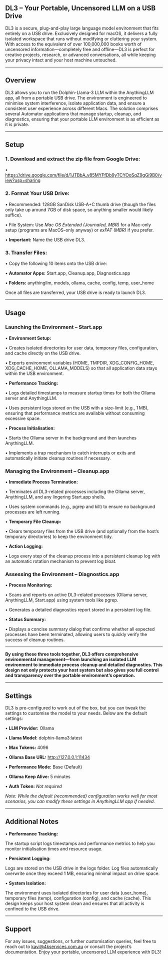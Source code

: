 ## **DL3 – Your Portable, Uncensored LLM on a USB Drive**

DL3 is a secure, plug-and-play large language model environment that fits entirely on a USB drive. Exclusively designed for macOS, it delivers a fully isolated workspace that runs without modifying or cluttering your system. With access to the equivalent of over 100,000,000 books worth of uncensored information—completely free and offline—DL3 is perfect for creative projects, research, or advanced conversations, all while keeping your privacy intact and your host machine untouched.

---

## **Overview**

DL3 allows you to run the Dolphin-Llama-3 LLM within the AnythingLLM app, all from a portable USB drive. The environment is engineered to minimise system interference, isolate application data, and ensure a consistent user experience across different Macs. The solution comprises several Automator applications that manage startup, cleanup, and diagnostics, ensuring that your portable LLM environment is as efficient as it is private.

---

## **Setup**

### 1.	**Download and extract the zip file from Google Drive:**

•	https://drive.google.com/file/d/1JTBbA_v85MYFfDb9yTCYOoSqZ9gGi9B0/view?usp=sharing

### 2.	**Format Your USB Drive:**

•	Recommended: 128GB SanDisk USB-A+C thumb drive (though the files only take up around 7GB of disk space, so anything smaller would likely suffice).

•	File System: Use *Mac OS Extended (Journaled, MBR)* for a Mac-only setup (programs are MacOS-only anyway) or *exFAT (MBR)* if you prefer.

•	**Important:** Name the USB drive DL3.

### 3.	**Transfer Files:**

•	Copy the following 10 items onto the USB drive:

•	**Automator Apps:** Start.app, Cleanup.app, Diagnostics.app

•	**Folders:** anythingllm, models, ollama, cache, config, temp, user_home

Once all files are transferred, your USB drive is ready to launch DL3.

---

## **Usage**

### **Launching the Environment – Start.app**

•	**Environment Setup:**

•	Creates isolated directories for user data, temporary files, configuration, and cache directly on the USB drive.

•	Exports environment variables (HOME, TMPDIR, XDG_CONFIG_HOME, XDG_CACHE_HOME, OLLAMA_MODELS) so that all application data stays within the USB environment.

•	**Performance Tracking:**

•	Logs detailed timestamps to measure startup times for both the Ollama server and AnythingLLM.

•	Uses persistent logs stored on the USB with a size-limit (e.g., 1 MB), ensuring that performance metrics are available without consuming excessive space.

•	**Process Initialisation:**

•	Starts the Ollama server in the background and then launches AnythingLLM.

•	Implements a trap mechanism to catch interrupts or exits and automatically initiate cleanup routines if necessary.

### **Managing the Environment – Cleanup.app**

•	**Immediate Process Termination:**

•	Terminates all DL3-related processes including the Ollama server, AnythingLLM, and any lingering Start.app shells.

•	Uses system commands (e.g., pgrep and kill) to ensure no background processes are left running.

•	**Temporary File Cleanup:**

•	Clears temporary files from the USB drive (and optionally from the host’s temporary directories) to keep the environment tidy.

•	**Action Logging:**

•	Logs every step of the cleanup process into a persistent cleanup log with an automatic rotation mechanism to prevent log bloat.

### **Assessing the Environment – Diagnostics.app**

•	**Process Monitoring:**

•	Scans and reports on active DL3-related processes (Ollama server, AnythingLLM, Start.app) using system tools like pgrep.

•	Generates a detailed diagnostics report stored in a persistent log file.

•	**Status Summary:**

•	Displays a concise summary dialog that confirms whether all expected processes have been terminated, allowing users to quickly verify the success of cleanup routines.

---

**By using these three tools together, DL3 offers comprehensive environmental management—from launching an isolated LLM environment to immediate process cleanup and detailed diagnostics. This design not only protects your host system but also gives you full control and transparency over the portable environment’s operation.**

---

## **Settings**

DL3 is pre-configured to work out of the box, but you can tweak the settings to customise the model to your needs. Below are the default settings:

•	**LLM Provider:** Ollama

•	**Llama Model:** dolphin-llama3:latest

•	**Max Tokens:** 4096

•	**Ollama Base URL:** http://127.0.0.1:11434

•	**Performance Mode:** Base (Default)

•	**Ollama Keep Alive:** 5 minutes

•	**Auth Token:** *Not required*

*Note: While the default (recommended) configuration works well for most scenarios, you can modify these settings in AnythingLLM app if needed.*

---

## **Additional Notes**

•	**Performance Tracking:**

The startup script logs timestamps and performance metrics to help you monitor initialisation times and resource usage.

•	**Persistent Logging:**

Logs are stored on the USB drive in the logs folder. Log files automatically overwrite once they exceed 1 MB, ensuring minimal impact on drive space.

•	**System Isolation:**

The environment uses isolated directories for user data (user_home), temporary files (temp), configuration (config), and cache (cache). This design keeps your host system clean and ensures that all activity is confined to the USB drive.

---

## **Support**

For any issues, suggestions, or further customisation queries, feel free to reach out to kavi@4kservices.com.au or consult the project’s documentation. Enjoy your portable, uncensored LLM experience with DL3!
